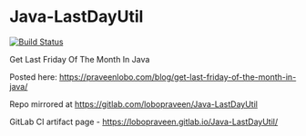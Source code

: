 # Java-LastDayUtil
[![Build Status](https://travis-ci.org/lobopraveen/Java-LastDayUtil.svg?branch=master)](https://travis-ci.org/lobopraveen/Java-LastDayUtil)

Get Last Friday Of The Month In Java

Posted here: https://praveenlobo.com/blog/get-last-friday-of-the-month-in-java/

Repo mirrored at https://gitlab.com/lobopraveen/Java-LastDayUtil 

GitLab CI artifact page - https://lobopraveen.gitlab.io/Java-LastDayUtil/ 
